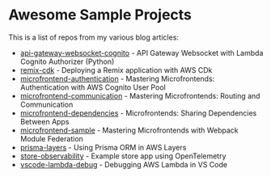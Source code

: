 # Awesome Sample Projects

This is a list of repos from my various blog articles:

- [api-gateway-websocket-cognito](https://medium.com/ama-tech-blog/real-time-communication-with-api-gateway-websockets-and-cognito-fb1a843c5300) - API Gateway Websocket with Lambda Cognito Authorizer (Python)
- [remix-cdk](https://medium.com/@bacheric) - Deploying a Remix application with AWS CDk
- [microfrontend-authentication](https://medium.com/ama-tech-blog/mastering-microfrontends-authentication-with-aws-cognito-37d1ed63114a) - Mastering Microfrontends: Authentication with AWS Cognito User Pool
- [microfrontend-communication](https://medium.com/ama-tech-blog/mastering-microfrontends-routing-and-communication-815f3a7b7910) - Mastering Microfrontends: Routing and Communication
- [microfrontend-dependencies](https://medium.com/ama-tech-blog/mastering-microfrontends-sharing-dependencies-across-apps-e3811b650d7) - Microfrontends: Sharing Dependencies Between Apps
- [microfrontend-sample](https://medium.com/ama-tech-blog/mastering-microfrontends-with-webpack-module-federation-eec613ea797a) - Mastering Microfrontends with Webpack Module Federation
- [prisma-layers](https://medium.com/ama-tech-blog/deploying-prisma-with-aws-lambda-layers-in-cdk-10608f5598c5) - Using Prisma ORM in AWS Layers
- [store-observability](https://medium.com/ama-tech-blog/observability-with-opentelemetry-205adb984792) - Example store app using OpenTelemetry
- [vscode-lambda-debug](https://medium.com/aws-tip/debugging-aws-lambda-locally-6656e99dd894) - Debugging AWS Lambda in VS Code
